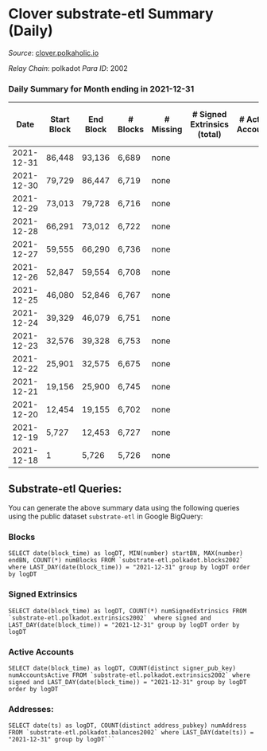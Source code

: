 # Clover substrate-etl Summary (Daily)

_Source_: [clover.polkaholic.io](https://clover.polkaholic.io)

*Relay Chain*: polkadot
*Para ID*: 2002



### Daily Summary for Month ending in 2021-12-31


| Date | Start Block | End Block | # Blocks | # Missing | # Signed Extrinsics (total) | # Active Accounts | # Addresses with Balances | # Events | # Transfers | # XCM Transfers In | # XCM Transfers Out |
| ---- | ----------- | --------- | -------- | --------- | --------------------------- | ----------------- | ------------------------- | -------- | ----------- | ------------------ | ------------------- |
| 2021-12-31 | 86,448 | 93,136 | 6,689 | none  |  |  | 7 | 13,379 |   |   |   |
| 2021-12-30 | 79,729 | 86,447 | 6,719 | none  |  |  | 7 | 13,444 |   |   |   |
| 2021-12-29 | 73,013 | 79,728 | 6,716 | none  |  |  | 7 | 13,434 |   |   |   |
| 2021-12-28 | 66,291 | 73,012 | 6,722 | none  |  |  | 7 | 13,449 |   |   |   |
| 2021-12-27 | 59,555 | 66,290 | 6,736 | none  |  |  | 7 | 13,474 |   |   |   |
| 2021-12-26 | 52,847 | 59,554 | 6,708 | none  |  |  | 7 | 13,421 |   |   |   |
| 2021-12-25 | 46,080 | 52,846 | 6,767 | none  |  |  | 7 | 13,536 |   |   |   |
| 2021-12-24 | 39,329 | 46,079 | 6,751 | none  |  |  | 7 | 13,508 |   |   |   |
| 2021-12-23 | 32,576 | 39,328 | 6,753 | none  |  |  | 7 | 13,507 |   |   |   |
| 2021-12-22 | 25,901 | 32,575 | 6,675 | none  |  |  | 7 | 13,355 |   |   |   |
| 2021-12-21 | 19,156 | 25,900 | 6,745 | none  |  |  | 7 | 13,492 |   |   |   |
| 2021-12-20 | 12,454 | 19,155 | 6,702 | none  |  |  | 7 | 13,409 |   |   |   |
| 2021-12-19 | 5,727 | 12,453 | 6,727 | none  |  |  | 7 | 13,456 |   |   |   |
| 2021-12-18 | 1 | 5,726 | 5,726 | none  |  |  | 7 | 11,453 |   |   |   |

## Substrate-etl Queries:
You can generate the above summary data using the following queries using the public dataset `substrate-etl` in Google BigQuery:


### Blocks
```
SELECT date(block_time) as logDT, MIN(number) startBN, MAX(number) endBN, COUNT(*) numBlocks FROM `substrate-etl.polkadot.blocks2002`  where LAST_DAY(date(block_time)) = "2021-12-31" group by logDT order by logDT
```


### Signed Extrinsics
```
SELECT date(block_time) as logDT, COUNT(*) numSignedExtrinsics FROM `substrate-etl.polkadot.extrinsics2002`  where signed and LAST_DAY(date(block_time)) = "2021-12-31" group by logDT order by logDT
```


### Active Accounts
```
SELECT date(block_time) as logDT, COUNT(distinct signer_pub_key) numAccountsActive FROM `substrate-etl.polkadot.extrinsics2002` where signed and LAST_DAY(date(block_time)) = "2021-12-31" group by logDT order by logDT
```


### Addresses:
```
SELECT date(ts) as logDT, COUNT(distinct address_pubkey) numAddress FROM `substrate-etl.polkadot.balances2002` where LAST_DAY(date(ts)) = "2021-12-31" group by logDT```

